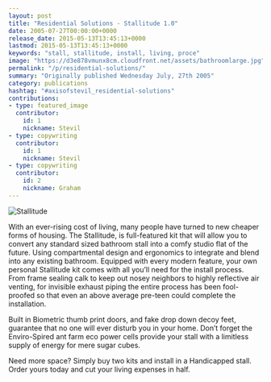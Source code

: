 ```yaml
---
layout: post
title: "Residential Solutions - Stallitude 1.0"
date: 2005-07-27T00:00:00+0000
release_date: 2015-05-13T13:45:13+0000
lastmod: 2015-05-13T13:45:13+0000
keywords: "stall, stallitude, install, living, proce"
image: "https://d3e878vmunx8cm.cloudfront.net/assets/bathroomlarge.jpg"
permalink: "/p/residential-solutions/"
summary: "Originally published Wednesday July, 27th 2005"
category: publications
hashtag: "#axisofstevil_residential-solutions"
contributions:
- type: featured_image
  contributor:
    id: 1
    nickname: Stevil
- type: copywriting
  contributor:
    id: 1
    nickname: Stevil
- type: copywriting
  contributor:
    id: 2
    nickname: Graham
---
```


[id_1]: https://d3e878vmunx8cm.cloudfront.net/assets/bathroomlarge.jpg "Stallitude"
![Stallitude][id_1]

With an ever-rising cost of living, many people have turned to new cheaper forms of housing. The Stallitude, is full-featured kit that will allow you to convert any standard sized bathroom stall into a comfy studio flat of the future. Using compartmental design and ergonomics to integrate and blend into any existing bathroom.
Equipped with every modern feature, your own personal Stallitude kit comes with all you’ll need for the install process. From frame sealing calk to keep out nosey neighbors to highly reflective air venting, for invisible exhaust piping the entire process has been fool-proofed so that even an above average pre-teen could complete the installation.

Built in Biometric thumb print doors, and fake drop down decoy feet, guarantee that no one will ever disturb you in your home. Don’t forget the Enviro-Spired ant farm eco power cells provide your stall with a limitless supply of energy for mere sugar cubes.

Need more space? Simply buy two kits and install in a Handicapped stall. Order yours today and cut your living expenses in half.
